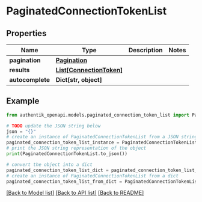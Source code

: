 # PaginatedConnectionTokenList


## Properties

Name | Type | Description | Notes
------------ | ------------- | ------------- | -------------
**pagination** | [**Pagination**](Pagination.md) |  | 
**results** | [**List[ConnectionToken]**](ConnectionToken.md) |  | 
**autocomplete** | **Dict[str, object]** |  | 

## Example

```python
from authentik_openapi.models.paginated_connection_token_list import PaginatedConnectionTokenList

# TODO update the JSON string below
json = "{}"
# create an instance of PaginatedConnectionTokenList from a JSON string
paginated_connection_token_list_instance = PaginatedConnectionTokenList.from_json(json)
# print the JSON string representation of the object
print(PaginatedConnectionTokenList.to_json())

# convert the object into a dict
paginated_connection_token_list_dict = paginated_connection_token_list_instance.to_dict()
# create an instance of PaginatedConnectionTokenList from a dict
paginated_connection_token_list_from_dict = PaginatedConnectionTokenList.from_dict(paginated_connection_token_list_dict)
```
[[Back to Model list]](../README.md#documentation-for-models) [[Back to API list]](../README.md#documentation-for-api-endpoints) [[Back to README]](../README.md)


